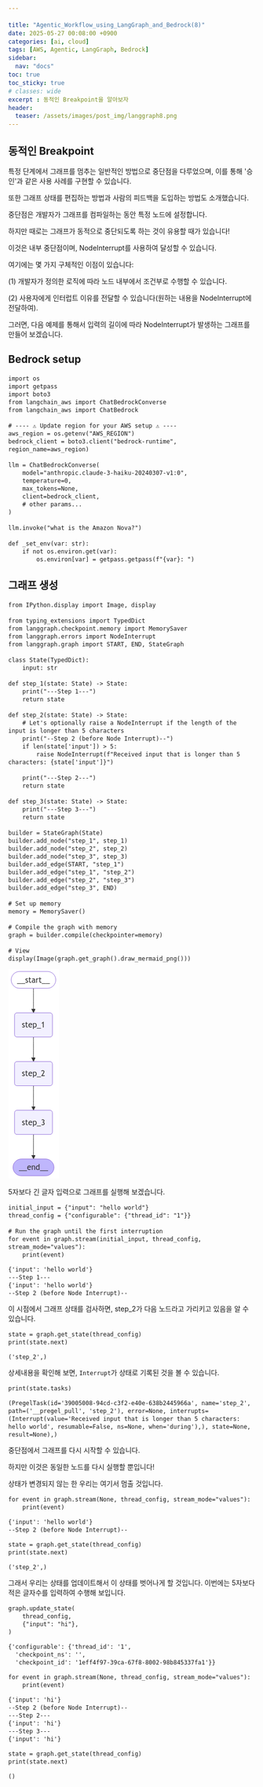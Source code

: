 ```yaml
---

title: "Agentic_Workflow_using_LangGraph_and_Bedrock(8)"
date: 2025-05-27 00:08:00 +0900
categories: [ai, cloud]
tags: [AWS, Agentic, LangGraph, Bedrock]
sidebar:
  nav: "docs"
toc: true
toc_sticky: true
# classes: wide
excerpt : 동적인 Breakpoint을 알아보자
header:
  teaser: /assets/images/post_img/langgraph8.png
---
```


## 동적인 Breakpoint

특정 단계에서 그래프를 멈추는 일반적인 방법으로 중단점을 다루었으며, 이를 통해 '승인'과 같은 사용 사례를 구현할 수 있습니다.

또한 그래프 상태를 편집하는 방법과 사람의 피드백을 도입하는 방법도 소개했습니다. 

중단점은 개발자가 그래프를 컴파일하는 동안 특정 노드에 설정합니다.

하지만 때로는 그래프가 동적으로 중단되도록 하는 것이 유용할 때가 있습니다!

이것은 내부 중단점이며, NodeInterrupt를 사용하여 달성할 수 있습니다.

여기에는 몇 가지 구체적인 이점이 있습니다:

(1) 개발자가 정의한 로직에 따라 노드 내부에서 조건부로 수행할 수 있습니다.

(2) 사용자에게 인터럽트 이유를 전달할 수 있습니다(원하는 내용을 NodeInterrupt에 전달하여).

그러면, 다음 예제를 통해서 입력의 길이에 따라 NodeInterrupt가 발생하는 그래프를 만들어 보겠습니다.

## Bedrock setup

```
import os
import getpass
import boto3
from langchain_aws import ChatBedrockConverse
from langchain_aws import ChatBedrock

# ---- ⚠️ Update region for your AWS setup ⚠️ ----
aws_region = os.getenv("AWS_REGION")
bedrock_client = boto3.client("bedrock-runtime", region_name=aws_region)

llm = ChatBedrockConverse(
    model="anthropic.claude-3-haiku-20240307-v1:0",
    temperature=0,
    max_tokens=None,
    client=bedrock_client,
    # other params...
)

llm.invoke("what is the Amazon Nova?")

def _set_env(var: str):
    if not os.environ.get(var):
        os.environ[var] = getpass.getpass(f"{var}: ")
```

## 그래프 생성

```
from IPython.display import Image, display

from typing_extensions import TypedDict
from langgraph.checkpoint.memory import MemorySaver
from langgraph.errors import NodeInterrupt
from langgraph.graph import START, END, StateGraph

class State(TypedDict):
    input: str

def step_1(state: State) -> State:
    print("---Step 1---")
    return state

def step_2(state: State) -> State:
    # Let's optionally raise a NodeInterrupt if the length of the input is longer than 5 characters
    print("--Step 2 (before Node Interrupt)--")
    if len(state['input']) > 5:
        raise NodeInterrupt(f"Received input that is longer than 5 characters: {state['input']}")
    
    print("---Step 2---")
    return state

def step_3(state: State) -> State:
    print("---Step 3---")
    return state

builder = StateGraph(State)
builder.add_node("step_1", step_1)
builder.add_node("step_2", step_2)
builder.add_node("step_3", step_3)
builder.add_edge(START, "step_1")
builder.add_edge("step_1", "step_2")
builder.add_edge("step_2", "step_3")
builder.add_edge("step_3", END)

# Set up memory
memory = MemorySaver()

# Compile the graph with memory
graph = builder.compile(checkpointer=memory)

# View
display(Image(graph.get_graph().draw_mermaid_png()))
```

![langgraph8](/assets/images/post_img/langgraph8.png)

5자보다 긴 글자 입력으로 그래프를 실행해 보겠습니다.

```
initial_input = {"input": "hello world"}
thread_config = {"configurable": {"thread_id": "1"}}

# Run the graph until the first interruption
for event in graph.stream(initial_input, thread_config, stream_mode="values"):
    print(event)
```
```
{'input': 'hello world'}
---Step 1---
{'input': 'hello world'}
--Step 2 (before Node Interrupt)--
```
이 시점에서 그래프 상태를 검사하면, step_2가 다음 노드라고 가리키고 있음을 알 수 있습니다.

```
state = graph.get_state(thread_config)
print(state.next)
```
```
('step_2',)
```
상세내용을 확인해 보면, `Interrupt`가 상태로 기록된 것을 볼 수 있습니다.
```
print(state.tasks)
```
```
(PregelTask(id='39005008-94cd-c3f2-e40e-638b2445966a', name='step_2', path=('__pregel_pull', 'step_2'), error=None, interrupts=(Interrupt(value='Received input that is longer than 5 characters: hello world', resumable=False, ns=None, when='during'),), state=None, result=None),)
```
중단점에서 그래프를 다시 시작할 수 있습니다.

하지만 이것은 동일한 노드를 다시 실행할 뿐입니다!

상태가 변경되지 않는 한 우리는 여기서 멈출 것입니다.

```
for event in graph.stream(None, thread_config, stream_mode="values"):
    print(event)
```
```
{'input': 'hello world'}
--Step 2 (before Node Interrupt)--
```
```
state = graph.get_state(thread_config)
print(state.next)
```
```
('step_2',)
```

그래서 우리는 상태를 업데이트해서 이 상태를 벗어나게 할 것입니다.
이번에는 5자보다 적은 글자수를 입력하여 수행해 보입니다.

```
graph.update_state(
    thread_config,
    {"input": "hi"},
)
```
```
{'configurable': {'thread_id': '1',
  'checkpoint_ns': '',
  'checkpoint_id': '1eff4f97-39ca-67f8-8002-98b845337fa1'}}
```
```
for event in graph.stream(None, thread_config, stream_mode="values"):
    print(event)
```
```
{'input': 'hi'}
--Step 2 (before Node Interrupt)--
---Step 2---
{'input': 'hi'}
---Step 3---
{'input': 'hi'}
```
```
state = graph.get_state(thread_config)
print(state.next)
```
```
()
```


